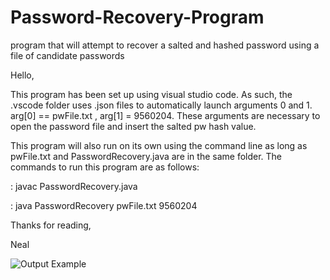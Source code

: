 # Password-Recovery-Program
program that will attempt to recover a salted and hashed password using a file of candidate passwords

Hello,


This program has been set up using visual studio code. 
As such, the .vscode folder uses .json files to automatically launch arguments 0 and 1. arg[0] == pwFile.txt , arg[1] = 9560204. 
These arguments are necessary to open the password file and insert the salted pw hash value.

This program will also run on its own using the command line as long as pwFile.txt and PasswordRecovery.java are in the same folder. The commands to run this program are as follows:

: javac PasswordRecovery.java

: java PasswordRecovery pwFile.txt 9560204


Thanks for reading,

Neal 



![Output Example](https://user-images.githubusercontent.com/55298338/65219861-834fdc80-da87-11e9-889c-87c8b9075214.JPG)
